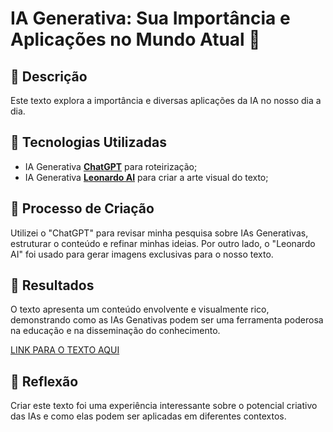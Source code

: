 # IA Generativa: Sua Importância e Aplicações no Mundo Atual 🌌

## 📒 Descrição
Este texto explora a importância e diversas aplicações da IA no nosso dia a dia.

## 🤖 Tecnologias Utilizadas
- IA Generativa **[ChatGPT](https://chat.openai.com)** para roteirização;
- IA Generativa **[Leonardo AI](https://leonardo.ai)** para criar a arte visual do texto;

## 🧐 Processo de Criação
Utilizei o "ChatGPT" para revisar minha pesquisa sobre IAs Generativas, estruturar o conteúdo e refinar minhas ideias. Por outro lado, o "Leonardo AI" foi usado para gerar imagens exclusivas para o nosso texto. 

## 🚀 Resultados
O texto apresenta um conteúdo envolvente e visualmente rico, demonstrando como as IAs Genativas podem ser uma ferramenta poderosa na educação e na disseminação do conhecimento.

[LINK PARA O TEXTO AQUI]()

## 💭 Reflexão
Criar este texto foi uma experiência interessante sobre o potencial criativo das IAs e como elas podem ser aplicadas em diferentes contextos.
